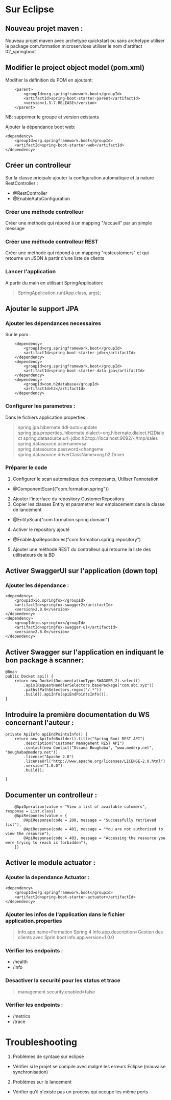 # Sur Eclipse
## Nouveau projet maven :

Nouveau projet maven avec archetype quickstart ou sans archetype
utiliser le package com.formation.microservices
utiliser le nom d'artifact 02_springboot

## Modifier le project object model (pom.xml)
Modifier la définition du POM en ajoutant:
```
    <parent>
        <groupId>org.springframework.boot</groupId>
        <artifactId>spring-boot-starter-parent</artifactId>
        <version>1.5.7.RELEASE</version>
    </parent>
```
NB: supprimer le groupe et version existants

Ajouter la dépendance boot web:
```
<dependency>
    <groupId>org.springframework.boot</groupId>
    <artifactId>spring-boot-starter-web</artifactId>
</dependency>
```
## Créer un controlleur
Sur la classe pricipale ajouter la configuration automatique et la nature RestController :
* @RestController
* @EnableAutoConfiguration

### Créer une méthode controlleur
Créer une méthode qui répond à un mapping "/accueil" par un simple message

### Créer une méthode controlleur REST
Créer une méthode qui répond à un mapping "restcustomers" et qui retourne un JSON à partir d'une liste de clients

### Lancer l'application 
A partir du main en utilisant SpringApplication:
>  SpringApplication.run(App.class, args);

## Ajouter le support JPA
### Ajouter les dépendances necessaires
Sur le pom :

		<dependency>
			<groupId>org.springframework.boot</groupId>
			<artifactId>spring-boot-starter-jdbc</artifactId>
		</dependency>
		<dependency>
			<groupId>org.springframework.boot</groupId>
			<artifactId>spring-boot-starter-data-jpa</artifactId>
		</dependency>
		<dependency>
			<groupId>com.h2database</groupId>
			<artifactId>h2</artifactId>
		</dependency>
		
### Configurer les parametres :
Dans le fichiers application.properties :

> spring.jpa.hibernate.ddl-auto=update
> spring.jpa.properties..hibernate.dialect=org.hibernate.dialect.H2Dialect
> spring.datasource.url=jdbc:h2:tcp://localhost:9092/~/tmp/sales
> spring.datasource.username=sa
> spring.datasource.password=changeme
> spring.datasource.driverClassName=org.h2.Driver

### Préparer le code 
1. Configurer le scan automatique des composants, Utiliser l'annotation 
  * @ComponentScan({"com.formation.spring"})
2. Ajouter l'interface du repository CustomerRepository
3. Copier les classes Entity et parametrer leur emplacement dans la classe de lancement
  * @EntityScan("com.formation.spring.domain")
4. Activer le repository ajouté
  * @EnableJpaRepositories("com.formation.spring.repository")
5. Ajouter une méthode REST du controlleur qui retourne la liste des utilisateurs de la BD

## Activer SwaggerUI sur l'application (down top)
### Ajouter les dépendance :
	<dependency>
		<groupId>io.springfox</groupId>
		<artifactId>springfox-swagger2</artifactId>
		<version>2.8.0</version>
	</dependency>
	<dependency>
		<groupId>io.springfox</groupId>
		<artifactId>springfox-swagger-ui</artifactId>
		<version>2.8.0</version>
	</dependency>

## Activer Swagger sur l'application en indiquant le bon package à scanner:

    @Bean
    public Docket api() {
        return new Docket(DocumentationType.SWAGGER_2).select()
            .apis(RequestHandlerSelectors.basePackage("com.abc.xyz"))
            .paths(PathSelectors.regex("/.*"))
            .build().apiInfo(apiEndPointsInfo());
    }

## Introduire la première documentation du WS concernant l'auteur :


    private ApiInfo apiEndPointsInfo() {
        return new ApiInfoBuilder().title("Spring Boot REST API")
            .description("Customer Management REST API")
            .contact(new Contact("Ossama Boughaba", "www.mederp.net", "boughaba@mederp.net"))
            .license("Apache 2.0")
            .licenseUrl("http://www.apache.org/licenses/LICENSE-2.0.html")
            .version("1.0.0")
            .build();

    }

## Documenter un controlleur :

	    @ApiOperation(value = "View a list of available cutomers", response = List.class)
	    @ApiResponses(value = {
	        @ApiResponse(code = 200, message = "Successfully retrieved list"),
	        @ApiResponse(code = 401, message = "You are not authorized to view the resource"),
	        @ApiResponse(code = 403, message = "Accessing the resource you were trying to reach is forbidden"),
	    })


## Activer le module actuator :
### Ajouter la dependance Actuator :
	<dependency>
		<groupId>org.springframework.boot</groupId>
		<artifactId>spring-boot-starter-actuator</artifactId>
	</dependency>


### Ajouter les infos de l'application dans le fichier application.properties
> info.app.name=Formation Spring 4
> info.app.description=Gestion des clients avec Sprin boot
> info.app.version=1.0.0

### Vérifier les endpoints :

* /health
* /info

### Desactiver la securité pour les status et trace

> management.security.enabled=false

### Vérifier les endpoints :
* /metrics
* /trace



# Troubleshooting
1. Problèmes de syntaxe sur eclipse
  * Vérifier si le projet se compile avec malgré les erreurs Eclipse (mauvaise synchronisation)
2. Problèmes sur le lancement
  * Vérifier qu'il n'existe pas un process qui occupe les même ports